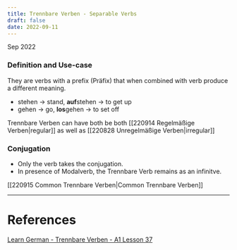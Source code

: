 ```yaml
---
title: Trennbare Verben - Separable Verbs
draft: false
date: 2022-09-11
---
```


Sep 2022
  

### Definition and Use-case
They are verbs with a prefix (Präfix) that when combined with verb produce a different meaning. 
- stehen $\rightarrow$ stand, **auf**stehen $\rightarrow$ to get up
- gehen $\rightarrow$ go, **los**gehen $\rightarrow$ to set off

Trennbare Verben can have both be both [[220914 Regelmäßige Verben|regular]] as well as [[220828 Unregelmäßige Verben|irregular]]

### Conjugation
- Only the verb takes the conjugation. 
- In presence of Modalverb, the Trennbare Verb remains as an infinitve.  

[[220915 Common Trennbare Verben|Common Trennbare Verben]]

---
# References
[Learn German - Trennbare Verben - A1 Lesson 37](https://www.youtube.com/watch?v=Kj_L8uAffG8)